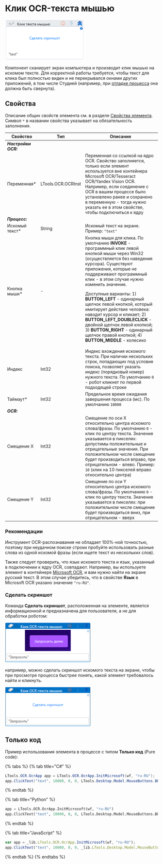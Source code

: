 # Клик OCR-текста мышью

![](<../../../.gitbook/assets/image (416).png>)

Компонент сканирует экран компьютера и производит клик мышью на искомом тексте. Для корректной работы требуется, чтобы текст для клика был полностью виден и не перекрывался окнами других приложений, в том числе Студией (например, при [отладке процесса](https://docs.primo-rpa.ru/primo-rpa/primo-studio/process/debug) она должна быть свернута). 

## Свойства
Описание общих свойств элемента см. в разделе [Свойства элемента](https://docs.primo-rpa.ru/primo-rpa/primo-studio/process/elements#svoistva-elementa).\
Символ `*` в названии свойства указывает на обязательность заполнения.

| Свойство        | Тип                | Описание                                           |
| --------------- | ------------------ | -------------------------------------------------- |
| ***Настройки OCR:*** | | |
| Переменная\*    | LTools.OCR.OCRInst | Переменная со ссылкой на ядро OCR. Свойство заполняется, только если элемент используется вне контейнера Microsoft OCR/Tesseract OCR/Yandex Vision OCR. Например, если соединение с OCR в вашем процессе было установлено ранее и сохранено в переменную - тогда нужно указать ее в этом свойстве, чтобы подключиться к ядру |
| ***Процесс:*** | | |
| Искомый текст\* | String             | Искомый текст на экране. Пример: `"text"`                    |
| Кнопка мыши\*   | -                  | Кнопка мыши для клика. По умолчанию **INVOKE** - программный клик левой кнопкой мыши через Win32 (осуществляется без наведения курсора). Cуществуют приложения, которые не поддерживают программный клик - в этом случае нужно изменить значение. <p>Доступные варианты: 1) **BUTTON_LEFT** - одинарный щелчок левой кнопкой, который имитирует действие человека: наводит курсор и кликает; 2) **BUTTON_LEFT_DOUBLECLICK** - двойной щелчок левой кнопкой; 3) **BUTTON_RIGHT** - одинарный щелчок правой кнопкой; 4) **BUTTON_MIDDLE** - колесико</p> |
| Индекс          | Int32              | Индекс вхождения искомого текста. При наличии нескольких строк, попадающих под условие поиска, позволяет указать индекс (порядковый номер) нужного текста. По умолчанию `0` - робот кликнет по первой подходящей строке |
| Таймаут\*       | Int32              | Предельное время ожидания завершения процесса (мс). По умолчанию `10000` |
| ***OCR:*** | | |
| Смещение X      | Int32              | Смещение по оси X относительно центра искомого слова/фразы. По умолчанию `0` - клик по центру текста. Значение указывается в пикселях: допустимы положительные и отрицательные значения. При положительном числе смещение будет производиться вправо, при отрицательном - влево. Пример: `10` (клик на 10 пикселей вправо относительно центра) |
| Смещение Y      | Int32              | Смещение по оси Y относительно центра искомого слова/фразы. По умолчанию `0` - клик по центру текста. Значение указывается в пикселях: при положительном числе смещение будет производиться вниз, при отрицательном - вверх |

### Рекомендации

Инструмент OCR-распознавания не обладает 100%-ной точностью, поэтому при неудачном поиске строки пробуйте использовать разные слова из одной искомой фразы (если ищете текст из нескольких слов). 

Также следует проверить, что язык искомого текста и язык, указанный в подключении к ядру OCR, совпадают. Например, вы используете элемент в контейнере [Microsoft OCR](https://docs.primo-rpa.ru/primo-rpa/g_elements/el_basic/els_ocr/el_ocr_microsoft), и вам нужно найти на экране русский текст. В этом случае убедитесь, что в свойстве **Язык** в Microsoft OCR указано значение `"ru-RU"`.

### Сделать скриншот

Команда **Сделать скриншот**, расположенная на элементе, является информационной и предназначена для пользователя, а не для обработки роботом: 

![](<../../../.gitbook/assets/ocr-text-screenshot1.png>)

например, можно сделать скриншот искомого текста на экране, чтобы при просмотре процесса быстрее понять, какой элемент требовалось найти и кликнуть. 

![](<../../../.gitbook/assets/ocr-text-screenshot2.png>)


## Только код
Пример использования элемента в процессе с типом **Только код** (Pure code):

{% tabs %}
{% tab title="C#" %}
```csharp
LTools.OCR.OcrApp app = LTools.OCR.OcrApp.InitMicrosoft(wf, "ru-RU");
app.ClickText("text", 10000, 0, 0, LTools.Desktop.Model.MouseButtons.BUTTON_LEFT);
```
{% endtab %}

{% tab title="Python" %}
```python
app = LTools.OCR.OcrApp.InitMicrosoft(wf, "ru-RU")
app.ClickText("text", 10000, 0, 0, LTools.Desktop.Model.MouseButtons.BUTTON_LEFT)
```
{% endtab %}

{% tab title="JavaScript" %}
```javascript
var app = _lib.LTools.OCR.OcrApp.InitMicrosoft(wf, "ru-RU");
app.ClickText("text", 10000, 0, 0, _lib.LTools.Desktop.Model.MouseButtons.BUTTON_LEFT);
```
{% endtab %}
{% endtabs %}

